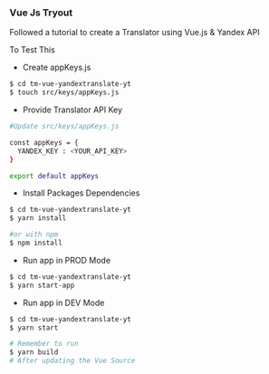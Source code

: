 ### Vue Js Tryout

Followed a tutorial to create a Translator using Vue.js & Yandex API

To Test This

- Create appKeys.js
```sh
$ cd tm-vue-yandextranslate-yt
$ touch src/keys/appKeys.js
```

- Provide Translator API Key
```sh
#Update src/keys/appKeys.js 

const appKeys = {
  YANDEX_KEY : <YOUR_API_KEY>
}

export default appKeys
```

- Install Packages Dependencies
```sh
$ cd tm-vue-yandextranslate-yt
$ yarn install

#or with npm
$ npm install
```

- Run app in PROD Mode
```sh
$ cd tm-vue-yandextranslate-yt
$ yarn start-app
```

- Run app in DEV Mode
```sh
$ cd tm-vue-yandextranslate-yt
$ yarn start

# Remember to run 
$ yarn build 
# After updating the Vue Source
```

